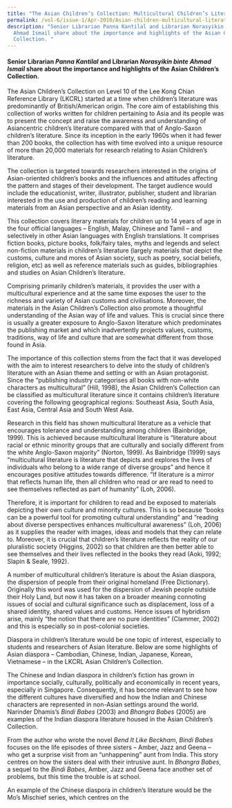 ```yaml
---
title: "The Asian Children’s Collection: Multicultural Children’s Literature"
permalink: /vol-6/issue-1/Apr-2010/Asian-children-multicultural-literature/
description: "Senior Librarian Panna Kantilal and Librarian Norasyikin binte
  Ahmad Ismail share about the importance and highlights of the Asian Children’s
  Collection. "
---
```

####  Senior Librarian _Panna Kantilal_ and Librarian _Norasyikin binte Ahmad Ismail_ share about the importance and highlights of the Asian Children’s Collection.

The Asian Children’s Collection on Level 10 of the Lee Kong Chian Reference Library (LKCRL) started at a time when children’s literature was predominantly of British/American origin. The core aim of establishing this collection of works written for children pertaining to Asia and its people was to present the concept and raise the awareness and understanding of Asiancentric children’s literature compared with that of Anglo-Saxon children’s literature. Since its inception in the early 1960s when it had fewer than 200 books, the collection has with time evolved into a unique resource of more than 20,000 materials for research relating to Asian 
Children’s literature.

The collection is targeted towards researchers interested in the origins of Asian-oriented children’s books and the influences and attitudes affecting the pattern and stages of their development. The target audience would include the educationist, writer, illustrator, publisher, student and librarian interested in the use and production of children’s reading and learning materials from an Asian perspective and an Asian identity.

This collection covers literary materials for children up to 14 years of age in the four official languages – English, Malay, Chinese and Tamil – and selectively in other Asian languages with English translations. It comprises fiction books, picture books, folk/fairy tales, myths and legends and select non-fiction materials in children’s literature (largely materials that depict the customs, culture and mores of Asian society, such as poetry, social beliefs, religion, etc) as well as reference materials such as guides, bibliographies and studies on Asian Children’s literature.

Comprising primarily children’s materials, it provides the user with a multicultural experience and at the same time exposes the user to the richness and variety of Asian customs and civilisations. Moreover, the materials in the Asian Children’s Collection also promote a thoughtful understanding of the Asian way of life and values. This is crucial since there is usually a greater exposure to Anglo-Saxon literature which predominates the publishing market and which inadvertently projects values, customs, traditions, way of life and culture that are somewhat different from those found in Asia.

The importance of this collection stems from the fact that it was developed with the aim to interest researchers to delve into the study of children’s literature with an Asian theme and setting or with an Asian protagonist. Since the “publishing industry categorises all books with non-white characters as multicultural” (Hill, 1998), the Asian Children’s Collection can be classified as multicultural literature since it contains children’s literature covering the following geographical regions: Southeast Asia, South Asia, East Asia, Central Asia and South West Asia.

Research in this field has shown multicultural literature as a vehicle that encourages tolerance and understanding among children (Bainbridge, 1999). This is achieved because multicultural literature is “literature about racial or ethnic minority groups that are culturally and socially different from the white Anglo-Saxon majority” (Norton, 1999). As Bainbridge (1999) says “multicultural literature is literature that depicts and explores the lives of individuals who belong to a wide range of diverse groups” and hence it encourages positive attitudes towards difference. “If literature is a mirror that reflects human life, then all children who read or are read to need to see themselves reflected as part of humanity” (Loh, 2006).

Therefore, it is important for children to read and be exposed to materials depicting their own culture and minority cultures. This is so because “books can be a powerful tool for promoting cultural understanding” and “reading about diverse perspectives enhances multicultural awareness” (Loh, 2006) as it supplies the reader with images, ideas and models that they can relate to. Moreover, it is crucial that children’s literature reflects the reality of our pluralistic society (Higgins, 2002) so that children are then better able to see themselves and their lives reflected in the books they read (Aoki, 1992; Slapin & Seale, 1992).

A number of multicultural children’s literature is about the Asian diaspora, the dispersion of people from their original homeland (Free Dictionary). Originally this word was used for the dispersion of Jewish people outside their Holy Land, but now it has taken on a broader meaning connoting issues of social and cultural significance such as displacement, loss of a shared identity, shared values and customs. Hence issues of hybridism arise, mainly “the notion that there are no pure identities” (Clammer, 2002) and this is especially so in post-colonial societies.

Diaspora in children’s literature would be one topic of interest, especially to students and researchers of Asian literature. Below are some highlights of Asian diaspora – Cambodian, Chinese, Indian, Japanese, Korean, Vietnamese – in the LKCRL Asian Children’s Collection.

The Chinese and Indian diaspora in children’s fiction has grown in importance socially, culturally, politically and economically in recent years, especially in Singapore. Consequently, it has become relevant to see how the different cultures have diversified and how the Indian and Chinese characters are represented in non-Asian settings around the world. Narinder Dhamis’s *Bindi Babes* (2003) and *Bhangra Babes* (2005) are examples of the Indian diaspora literature housed in the Asian Children’s Collection.

From the author who wrote the novel *Bend It Like Beckham*, *Bindi Babes* focuses on the life episodes of three sisters – Amber, Jazz and Geena – who get a surprise visit from an “unhappening” aunt from India. This story centres on how the sisters deal with their intrusive aunt. In *Bhangra Babes*, a sequel to the *Bindi Babes*, Amber, Jazz and Geena face another set of problems, but this time the trouble is at school.

An example of the Chinese diaspora in children’s literature would be the Mo’s Mischief series, which centres on the 




